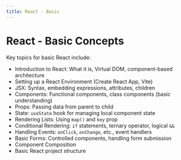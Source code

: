 ```yaml
---
title: React - Basic
---
```


# React - Basic Concepts

Key topics for basic React include:

- Introduction to React: What it is, Virtual DOM, component-based architecture
- Setting up a React Environment (Create React App, Vite)
- JSX: Syntax, embedding expressions, attributes, children
- Components: Functional components, class components (basic understanding)
- Props: Passing data from parent to child
- State: `useState` hook for managing local component state
- Rendering Lists: Using `map()` and `key` prop
- Conditional Rendering: `if` statements, ternary operator, logical `&&`
- Handling Events: `onClick`, `onChange`, etc., event handlers
- Basic Forms: Controlled components, handling form submission
- Component Composition
- Basic React project structure
